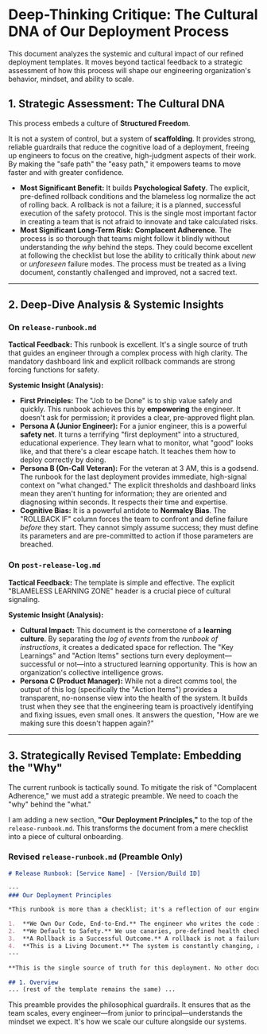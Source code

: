 # Deep-Thinking Critique: The Cultural DNA of Our Deployment Process

This document analyzes the systemic and cultural impact of our refined deployment templates. It moves beyond tactical feedback to a strategic assessment of how this process will shape our engineering organization's behavior, mindset, and ability to scale.

## 1. Strategic Assessment: The Cultural DNA

This process embeds a culture of **Structured Freedom**.

It is not a system of control, but a system of **scaffolding**. It provides strong, reliable guardrails that reduce the cognitive load of a deployment, freeing up engineers to focus on the creative, high-judgment aspects of their work. By making the "safe path" the "easy path," it empowers teams to move faster and with greater confidence.

* **Most Significant Benefit:** It builds **Psychological Safety**. The explicit, pre-defined rollback conditions and the blameless log normalize the act of rolling back. A rollback is not a failure; it is a planned, successful execution of the safety protocol. This is the single most important factor in creating a team that is not afraid to innovate and take calculated risks.
* **Most Significant Long-Term Risk:** **Complacent Adherence**. The process is so thorough that teams might follow it blindly without understanding the *why* behind the steps. They could become excellent at following the checklist but lose the ability to critically think about *new* or *unforeseen* failure modes. The process must be treated as a living document, constantly challenged and improved, not a sacred text.

---

## 2. Deep-Dive Analysis & Systemic Insights

### On `release-runbook.md`

**Tactical Feedback:** This runbook is excellent. It's a single source of truth that guides an engineer through a complex process with high clarity. The mandatory dashboard link and explicit rollback commands are strong forcing functions for safety.

**Systemic Insight (Analysis):**

* **First Principles:** The "Job to be Done" is to ship value safely and quickly. This runbook achieves this by **empowering** the engineer. It doesn't ask for permission; it provides a clear, pre-approved flight plan.
* **Persona A (Junior Engineer):** For a junior engineer, this is a powerful **safety net**. It turns a terrifying "first deployment" into a structured, educational experience. They learn what to monitor, what "good" looks like, and that there's a clear escape hatch. It teaches them how to deploy correctly by doing.
* **Persona B (On-Call Veteran):** For the veteran at 3 AM, this is a godsend. The runbook for the last deployment provides immediate, high-signal context on "what changed." The explicit thresholds and dashboard links mean they aren't hunting for information; they are oriented and diagnosing within seconds. It respects their time and expertise.
* **Cognitive Bias:** It is a powerful antidote to **Normalcy Bias**. The "ROLLBACK IF" column forces the team to confront and define failure *before* they start. They cannot simply assume success; they must define its parameters and are pre-committed to action if those parameters are breached.

### On `post-release-log.md`

**Tactical Feedback:** The template is simple and effective. The explicit "BLAMELESS LEARNING ZONE" header is a crucial piece of cultural signaling.

**Systemic Insight (Analysis):**

* **Cultural Impact:** This document is the cornerstone of a **learning culture**. By separating the *log of events* from the *runbook of instructions*, it creates a dedicated space for reflection. The "Key Learnings" and "Action Items" sections turn every deployment—successful or not—into a structured learning opportunity. This is how an organization's collective intelligence grows.
* **Persona C (Product Manager):** While not a direct comms tool, the output of this log (specifically the "Action Items") provides a transparent, no-nonsense view into the health of the system. It builds trust when they see that the engineering team is proactively identifying and fixing issues, even small ones. It answers the question, "How are we making sure this doesn't happen again?"

---

## 3. Strategically Revised Template: Embedding the "Why"

The current runbook is tactically sound. To mitigate the risk of "Complacent Adherence," we must add a strategic preamble. We need to coach the "why" behind the "what."

I am adding a new section, **"Our Deployment Principles,"** to the top of the `release-runbook.md`. This transforms the document from a mere checklist into a piece of cultural onboarding.

### Revised `release-runbook.md` (Preamble Only)

```markdown
# Release Runbook: [Service Name] - [Version/Build ID]

---
### Our Deployment Principles

*This runbook is more than a checklist; it's a reflection of our engineering culture. Following it is not about compliance, it's about professional excellence.*

1.  **We Own Our Code, End-to-End.** The engineer who writes the code is responsible for its safe delivery to production. This runbook is your tool to fulfill that responsibility with confidence.
2.  **We Default to Safety.** We use canaries, pre-defined health checks, and clear rollback plans not because we expect failure, but because we respect the complexity of our systems. We make safety the easiest path.
3.  **A Rollback is a Successful Outcome.** A rollback is not a failure. It is a successful execution of our safety protocol. It demonstrates that our monitoring is working and that we are protecting our users and the business. There is no stigma attached to a rollback.
4.  **This is a Living Document.** The system is constantly changing, and so is this runbook. The owner of this runbook is obligated to improve it after every use. Correct a command, tighten a threshold, clarify a step. Leave it better than you found it.
---

**This is the single source of truth for this deployment. No other documents are needed.**

## 1. Overview 
... (rest of the template remains the same) ...
```

This preamble provides the philosophical guardrails. It ensures that as the team scales, every engineer—from junior to principal—understands the mindset we expect. It's how we scale our culture alongside our systems.
